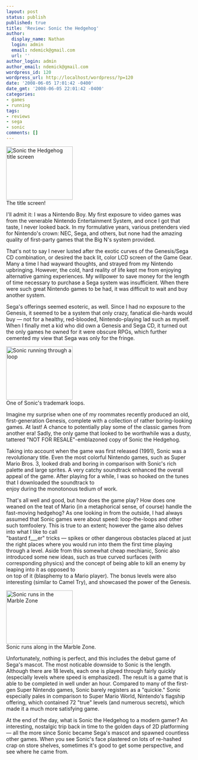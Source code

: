 ```yaml
---
layout: post
status: publish
published: true
title: 'Review: Sonic the Hedgehog'
author:
  display_name: Nathan
  login: admin
  email: ndemick@gmail.com
  url: ''
author_login: admin
author_email: ndemick@gmail.com
wordpress_id: 120
wordpress_url: http://localhost/wordpress/?p=120
date: '2008-06-05 17:01:42 -0400'
date_gmt: '2008-06-05 22:01:42 -0400'
categories:
- games
- running
tags:
- reviews
- sega
- sonic
comments: []
---
```

<div class="callout right"><a href="/wp-content/uploads/2008/08/1.gif"><img src="/wp-content/uploads/2008/08/1.gif" alt="Sonic the Hedgehog title screen" width="180" height="144" /></a><br />
The title screen!</div>
<p>I'll admit it: I was a Nintendo Boy. My first exposure to video games was from the venerable Nintendo Entertainment System, and once I got that taste, I never looked back. In my formulative years, various pretenders vied for Nintendo's crown: NEC, Sega, and others, but none had the amazing quality of first-party games that the Big N's system provided.</p>
<p>That's not to say I never lusted after the exotic curves of the Genesis/Sega CD combination, or desired the back lit, color LCD screen of the Game Gear. Many a time I had wayward thoughts, and strayed from my Nintendo upbringing. However, the cold, hard reality of life kept me from enjoying alternative gaming experiences. My willpower to save money for the length of time necessary to purchase a Sega system was insufficient. When there were such great Nintendo games to be had, it was difficult to wait and buy another system.</p>
<p>Sega's offerings seemed esoteric, as well. Since I had no exposure to the Genesis, it seemed to be a system that only crazy, fanatical die-hards would buy — not for a healthy, red-blooded, Nintendo-playing lad such as myself. When I finally met a kid who did own a Genesis and Sega CD, it turned out the only games he owned for it were obscure RPGs, which further cemented my view that Sega was only for the fringe.</p>
<div class="callout left"><a href="/wp-content/uploads/2008/08/2.gif"><img class="size-full wp-image-123" src="/wp-content/uploads/2008/08/2.gif" alt="Sonic running through a loop" width="180" height="144" /></a><br />
One of Sonic's trademark loops.</div>
<p>Imagine my surprise when one of my roommates recently produced an old, first-generation Genesis, complete with a collection of rather boring-looking games. At last! A chance to potentially play some of the classic games from another era! Sadly, the only game that looked to be worthwhile was a dusty, tattered "NOT FOR RESALE"-emblazoned copy of Sonic the Hedgehog.</p>
<p>Taking into account when the game was first released (1991), Sonic was a revolutionary title. Even the most colorful Nintendo games, such as Super Mario Bros. 3, looked drab and boring in comparison with Sonic's rich palette and large sprites. A very catchy soundtrack enhanced the overall appeal of the game. After playing for a while, I was so hooked on the tunes that I downloaded the soundtrack to<br />
enjoy during the monotonous tedium of work.</p>
<p>That's all well and good, but how does the game play? How does one weaned on the teat of Mario (in a metaphorical sense, of course) handle the fast-moving hedgehog? As one looking in from the outside, I had always assumed that Sonic games were about speed: loop-the-loops and other such tomfoolery. This is true to an extent; however the game also delves into what I like to call<br />
"bastard f___er" tricks — spikes or other dangerous obstacles placed at just the right places where you would run into them the first time playing through a level. Aside from this somewhat cheap mechianic, Sonic also introduced some new ideas, such as true curved surfaces (with corresponding physics) and the concept of being able to kill an enemy by leaping into it as opposed to<br />
on top of it (blasphemy to a Mario player). The bonus levels were also interesting (similar to Camel Try), and showcased the power of the Genesis.</p>
<div class="callout right"><a href="/wp-content/uploads/2008/08/3.gif"><img src="/wp-content/uploads/2008/08/3.gif" alt="Sonic runs in the Marble Zone" width="180" height="144" /></a><br />
Sonic runs along in the Marble Zone.</div>
<p>Unfortunately, nothing is perfect, and this includes the debut game of Sega's mascot. The most noticable downside to Sonic is the length. Although there are 18 levels, each one is played through fairly quickly (especially levels where speed is emphasized). The result is a game that is able to be completed in well under an hour. Compared to many of the first-gen Super Nintendo games, Sonic barely registers as a "quickie." Sonic especially pales in comparison to Super Mario World, Nintendo's flagship offering, which contained 72 "true" levels (and numerous secrets), which made it a much more satisfying game.</p>
<p>At the end of the day, what is Sonic the Hedgehog to a modern gamer? An interesting, nostalgic trip back in time to the golden days of 2D platforming — all the more since Sonic became Sega's mascot and spawned countless other games. When you see Sonic's face plastered on lots of re-hashed crap on store shelves, sometimes it's good to get some perspective, and see where he came from.</p>

